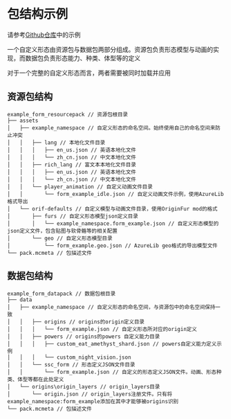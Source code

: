 # 包结构示例

请参考[Github仓库](https://github.com/onixary/shape-shifter-curse-fabric/tree/master/custom_form_pack_example)中的示例

一个自定义形态由资源包与数据包两部分组成。资源包负责形态模型与动画的实现，而数据包负责形态能力、种类、体型等的定义

对于一个完整的自定义形态而言，两者需要被同时加载并应用

## 资源包结构

```
example_form_resourcepack // 资源包根目录
├── assets 
│   ├── example_namespace // 自定义形态的命名空间。始终使用自己的命名空间来防止冲突
│   │   ├── lang // 本地化文件目录
│   │   │   ├── en_us.json // 英语本地化文件
│   │   │   └── zh_cn.json // 中文本地化文件
│   │   ├── rich_lang // 富文本本地化文件目录
│   │   │   ├── en_us.json // 英语本地化文件
│   │   │   └── zh_cn.json // 中文本地化文件
│   │   └── player_animation // 自定义动画文件目录
│   │       └── form_example_idle.json // 自定义动画文件示例，使用AzureLib格式导出
│   └── orif-defaults // 自定义模型与动画文件目录，使用OriginFur mod的格式
│       ├── furs // 自定义形态模型json定义目录
│       │   └── example_namespace.form_example.json // 自定义形态模型的json定义文件，包含贴图与软骨骼等的相关配置
│       └── geo // 自定义形态模型目录
│           └── form_example.geo.json // AzureLib geo格式的导出模型文件
└── pack.mcmeta // 包描述文件
```

## 数据包结构

```
example_form_datapack // 数据包根目录
├── data
│   ├── example_namespace // 自定义形态的命名空间，与资源包中的命名空间保持一致
│   │   ├── origins // origins的origin定义目录
│   │   │   └── form_example.json // 自定义形态所对应的origin定义
│   │   ├── powers // origins的powers 自定义能力目录
│   │   │   ├── custom_eat_amethyst_shard.json // powers自定义能力定义示例
│   │   │   └── custom_night_vision.json
│   │   └── ssc_form // 形态定义JSON文件目录
│   │       └── form_example.json // 自定义的形态定义JSON文件。动画、形态种类、体型等都在此处定义
│   └── origins\origin_layers // origin_layers目录
│       └── origin.json // origin_layers注册文件。只有将example_namespace:form_example添加在其中才能够被origins识别
└── pack.mcmeta // 包描述文件

```